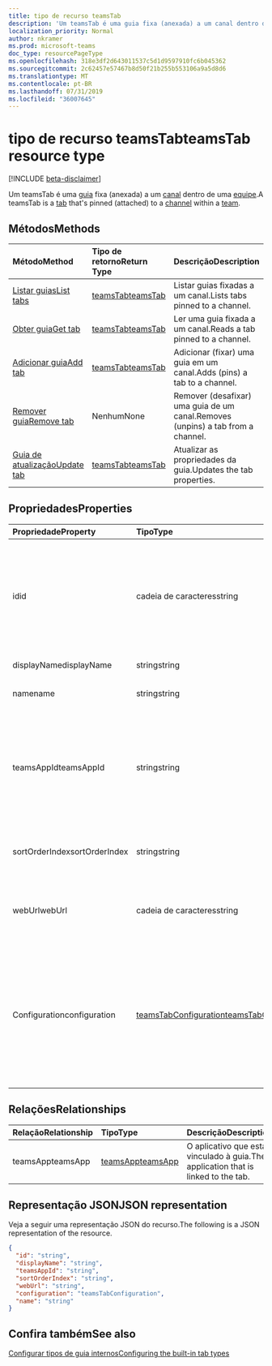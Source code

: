 ```yaml
---
title: tipo de recurso teamsTab
description: 'Um teamsTab é uma guia fixa (anexada) a um canal dentro de uma equipe. '
localization_priority: Normal
author: nkramer
ms.prod: microsoft-teams
doc_type: resourcePageType
ms.openlocfilehash: 318e3df2d643011537c5d1d9597910fc6b045362
ms.sourcegitcommit: 2c62457e57467b8d50f21b255b553106a9a5d8d6
ms.translationtype: MT
ms.contentlocale: pt-BR
ms.lasthandoff: 07/31/2019
ms.locfileid: "36007645"
---
```

# <a name="teamstab-resource-type"></a><span data-ttu-id="a551b-103">tipo de recurso teamsTab</span><span class="sxs-lookup"><span data-stu-id="a551b-103">teamsTab resource type</span></span>

[!INCLUDE [beta-disclaimer](../../includes/beta-disclaimer.md)]

<span data-ttu-id="a551b-104">Um teamsTab é uma [guia](../resources/teamstab.md) fixa (anexada) a um [canal](channel.md) dentro de uma [equipe](team.md).</span><span class="sxs-lookup"><span data-stu-id="a551b-104">A teamsTab is a [tab](../resources/teamstab.md) that's pinned (attached) to a [channel](channel.md) within a [team](team.md).</span></span> 

## <a name="methods"></a><span data-ttu-id="a551b-105">Métodos</span><span class="sxs-lookup"><span data-stu-id="a551b-105">Methods</span></span>

| <span data-ttu-id="a551b-106">Método</span><span class="sxs-lookup"><span data-stu-id="a551b-106">Method</span></span>       | <span data-ttu-id="a551b-107">Tipo de retorno</span><span class="sxs-lookup"><span data-stu-id="a551b-107">Return Type</span></span>  |<span data-ttu-id="a551b-108">Descrição</span><span class="sxs-lookup"><span data-stu-id="a551b-108">Description</span></span>|
|:---------------|:--------|:----------|
|[<span data-ttu-id="a551b-109">Listar guias</span><span class="sxs-lookup"><span data-stu-id="a551b-109">List tabs</span></span>](../api/teamstab-list.md) | [<span data-ttu-id="a551b-110">teamsTab</span><span class="sxs-lookup"><span data-stu-id="a551b-110">teamsTab</span></span>](teamstab.md) | <span data-ttu-id="a551b-111">Listar guias fixadas a um canal.</span><span class="sxs-lookup"><span data-stu-id="a551b-111">Lists tabs pinned to a channel.</span></span>|
|[<span data-ttu-id="a551b-112">Obter guia</span><span class="sxs-lookup"><span data-stu-id="a551b-112">Get tab</span></span>](../api/teamstab-get.md) | [<span data-ttu-id="a551b-113">teamsTab</span><span class="sxs-lookup"><span data-stu-id="a551b-113">teamsTab</span></span>](teamstab.md) | <span data-ttu-id="a551b-114">Ler uma guia fixada a um canal.</span><span class="sxs-lookup"><span data-stu-id="a551b-114">Reads a tab pinned to a channel.</span></span>|
|[<span data-ttu-id="a551b-115">Adicionar guia</span><span class="sxs-lookup"><span data-stu-id="a551b-115">Add tab</span></span>](../api/teamstab-add.md) | [<span data-ttu-id="a551b-116">teamsTab</span><span class="sxs-lookup"><span data-stu-id="a551b-116">teamsTab</span></span>](teamstab.md) | <span data-ttu-id="a551b-117">Adicionar (fixar) uma guia em um canal.</span><span class="sxs-lookup"><span data-stu-id="a551b-117">Adds (pins) a tab to a channel.</span></span>|
|[<span data-ttu-id="a551b-118">Remover guia</span><span class="sxs-lookup"><span data-stu-id="a551b-118">Remove tab</span></span>](../api/teamstab-delete.md) | <span data-ttu-id="a551b-119">Nenhum</span><span class="sxs-lookup"><span data-stu-id="a551b-119">None</span></span> | <span data-ttu-id="a551b-120">Remover (desafixar) uma guia de um canal.</span><span class="sxs-lookup"><span data-stu-id="a551b-120">Removes (unpins) a tab from a channel.</span></span>|
|[<span data-ttu-id="a551b-121">Guia de atualização</span><span class="sxs-lookup"><span data-stu-id="a551b-121">Update tab</span></span>](../api/teamstab-update.md) | [<span data-ttu-id="a551b-122">teamsTab</span><span class="sxs-lookup"><span data-stu-id="a551b-122">teamsTab</span></span>](teamstab.md) | <span data-ttu-id="a551b-123">Atualizar as propriedades da guia.</span><span class="sxs-lookup"><span data-stu-id="a551b-123">Updates the tab properties.</span></span>|


## <a name="properties"></a><span data-ttu-id="a551b-124">Propriedades</span><span class="sxs-lookup"><span data-stu-id="a551b-124">Properties</span></span>

|<span data-ttu-id="a551b-125">Propriedade</span><span class="sxs-lookup"><span data-stu-id="a551b-125">Property</span></span>|<span data-ttu-id="a551b-126">Tipo</span><span class="sxs-lookup"><span data-stu-id="a551b-126">Type</span></span>|<span data-ttu-id="a551b-127">Descrição</span><span class="sxs-lookup"><span data-stu-id="a551b-127">Description</span></span>|
|:---------------|:--------|:----------|
|  <span data-ttu-id="a551b-128">id</span><span class="sxs-lookup"><span data-stu-id="a551b-128">id</span></span>              |   <span data-ttu-id="a551b-129">cadeia de caracteres</span><span class="sxs-lookup"><span data-stu-id="a551b-129">string</span></span>                  |  <span data-ttu-id="a551b-130">Identificador que identifica exclusivamente uma instância específica de uma guia de canal. somente leitura.</span><span class="sxs-lookup"><span data-stu-id="a551b-130">Identifier that uniquely identifies a specific instance of a channel tab. Read only.</span></span>     |
|  <span data-ttu-id="a551b-131">displayName</span><span class="sxs-lookup"><span data-stu-id="a551b-131">displayName</span></span>            |   <span data-ttu-id="a551b-132">string</span><span class="sxs-lookup"><span data-stu-id="a551b-132">string</span></span>                  |  <span data-ttu-id="a551b-133">Nome da guia.</span><span class="sxs-lookup"><span data-stu-id="a551b-133">Name of the tab.</span></span>     |
|  <span data-ttu-id="a551b-134">name</span><span class="sxs-lookup"><span data-stu-id="a551b-134">name</span></span>            |   <span data-ttu-id="a551b-135">string</span><span class="sxs-lookup"><span data-stu-id="a551b-135">string</span></span>                  |  <span data-ttu-id="a551b-136">Preterido Nome da guia.</span><span class="sxs-lookup"><span data-stu-id="a551b-136">(Deprecated) Name of the tab.</span></span>     |
|  <span data-ttu-id="a551b-137">teamsAppId</span><span class="sxs-lookup"><span data-stu-id="a551b-137">teamsAppId</span></span>           |   <span data-ttu-id="a551b-138">string</span><span class="sxs-lookup"><span data-stu-id="a551b-138">string</span></span>             |  <span data-ttu-id="a551b-139">Identificador de definição de aplicativo da guia. Este valor não pode ser alterado após a criação de tabulação.</span><span class="sxs-lookup"><span data-stu-id="a551b-139">App definition identifier of the tab. This value cannot be changed after tab creation.</span></span>     |
|  <span data-ttu-id="a551b-140">sortOrderIndex</span><span class="sxs-lookup"><span data-stu-id="a551b-140">sortOrderIndex</span></span>  |   <span data-ttu-id="a551b-141">string</span><span class="sxs-lookup"><span data-stu-id="a551b-141">string</span></span>                  |  <span data-ttu-id="a551b-142">Índice da ordem usada para classificar as guias.</span><span class="sxs-lookup"><span data-stu-id="a551b-142">Index of the order used for sorting tabs.</span></span>     |
|  <span data-ttu-id="a551b-143">webUrl</span><span class="sxs-lookup"><span data-stu-id="a551b-143">webUrl</span></span>          |   <span data-ttu-id="a551b-144">cadeia de caracteres</span><span class="sxs-lookup"><span data-stu-id="a551b-144">string</span></span>                  |  <span data-ttu-id="a551b-145">URL de link profundo da instância de guia.</span><span class="sxs-lookup"><span data-stu-id="a551b-145">Deep link url of the tab instance.</span></span> <span data-ttu-id="a551b-146">Somente leitura.</span><span class="sxs-lookup"><span data-stu-id="a551b-146">Read only.</span></span>     |
|  <span data-ttu-id="a551b-147">Configuration</span><span class="sxs-lookup"><span data-stu-id="a551b-147">configuration</span></span>        |   [<span data-ttu-id="a551b-148">teamsTabConfiguration</span><span class="sxs-lookup"><span data-stu-id="a551b-148">teamsTabConfiguration</span></span>](teamstabconfiguration.md) |  <span data-ttu-id="a551b-149">Contêiner para configurações personalizadas aplicadas a uma guia. A guia é considerada configurada somente quando essa propriedade é definida.</span><span class="sxs-lookup"><span data-stu-id="a551b-149">Container for custom settings applied to a tab. The tab is considered configured only once this property is set.</span></span>     |

## <a name="relationships"></a><span data-ttu-id="a551b-150">Relações</span><span class="sxs-lookup"><span data-stu-id="a551b-150">Relationships</span></span>

| <span data-ttu-id="a551b-151">Relação</span><span class="sxs-lookup"><span data-stu-id="a551b-151">Relationship</span></span> | <span data-ttu-id="a551b-152">Tipo</span><span class="sxs-lookup"><span data-stu-id="a551b-152">Type</span></span>   | <span data-ttu-id="a551b-153">Descrição</span><span class="sxs-lookup"><span data-stu-id="a551b-153">Description</span></span> |
|:---------------|:--------|:----------|
|<span data-ttu-id="a551b-154">teamsApp</span><span class="sxs-lookup"><span data-stu-id="a551b-154">teamsApp</span></span>|[<span data-ttu-id="a551b-155">teamsApp</span><span class="sxs-lookup"><span data-stu-id="a551b-155">teamsApp</span></span>](teamsapp.md) | <span data-ttu-id="a551b-156">O aplicativo que está vinculado à guia.</span><span class="sxs-lookup"><span data-stu-id="a551b-156">The application that is linked to the tab.</span></span> |

## <a name="json-representation"></a><span data-ttu-id="a551b-157">Representação JSON</span><span class="sxs-lookup"><span data-stu-id="a551b-157">JSON representation</span></span>

<span data-ttu-id="a551b-158">Veja a seguir uma representação JSON do recurso.</span><span class="sxs-lookup"><span data-stu-id="a551b-158">The following is a JSON representation of the resource.</span></span>


<!-- {
  "blockType": "resource",
  "baseType": "microsoft.graph.entity",
  "@odata.type": "microsoft.graph.teamsTab"
}-->

```json
{
  "id": "string",
  "displayName": "string",
  "teamsAppId": "string",
  "sortOrderIndex": "string",
  "webUrl": "string",
  "configuration": "teamsTabConfiguration",
  "name": "string"
}

```

<!-- uuid: 8fcb5dbc-d5aa-4681-8e31-b001d5168d79
2015-10-25 14:57:30 UTC -->
<!--
{
  "type": "#page.annotation",
  "description": "teamsTab resource",
  "keywords": "",
  "section": "documentation",
  "tocPath": "",
  "suppressions": []
}
-->

## <a name="see-also"></a><span data-ttu-id="a551b-159">Confira também</span><span class="sxs-lookup"><span data-stu-id="a551b-159">See also</span></span>

[<span data-ttu-id="a551b-160">Configurar tipos de guia internos</span><span class="sxs-lookup"><span data-stu-id="a551b-160">Configuring the built-in tab types</span></span>](/graph/teams-configuring-builtin-tabs)
